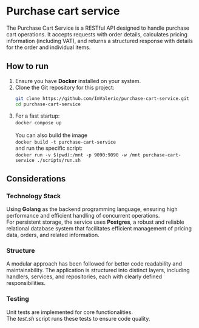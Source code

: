 # Purchase cart service

The Purchase Cart Service is a RESTful API designed to handle purchase cart operations. It accepts requests with order details, calculates pricing information (including VAT), and returns a structured response with details for the order and individual items.

## How to run

1. Ensure you have **Docker** installed on your system.
2. Clone the Git repository for this project:
   ```bash
   git clone https://github.com/ImValerio/purchase-cart-service.git
   cd purchase-cart-service
   ```
3. For a fast startup:\
    `docker compose up`\
    \
    You can also build the image\
   `docker build -t purchase-cart-service`\
   and run the specific script:\
    `docker run -v $(pwd):/mnt -p 9090:9090 -w /mnt purchase-cart-service ./scripts/run.sh`

## Considerations

### Technology Stack

Using **Golang** as the backend programming language, ensuring high performance and efficient handling of concurrent operations.\
For persistent storage, the service uses **Postgres**, a robust and reliable relational database system that facilitates efficient management of pricing data, orders, and related information.

### Structure

A modular approach has been followed for better code readability and maintainability. The application is structured into distinct layers, including handlers, services, and repositories, each with clearly defined responsibilities.

### Testing

Unit tests are implemented for core functionalities.\
The _test.sh_ script runs these tests to ensure code quality.
